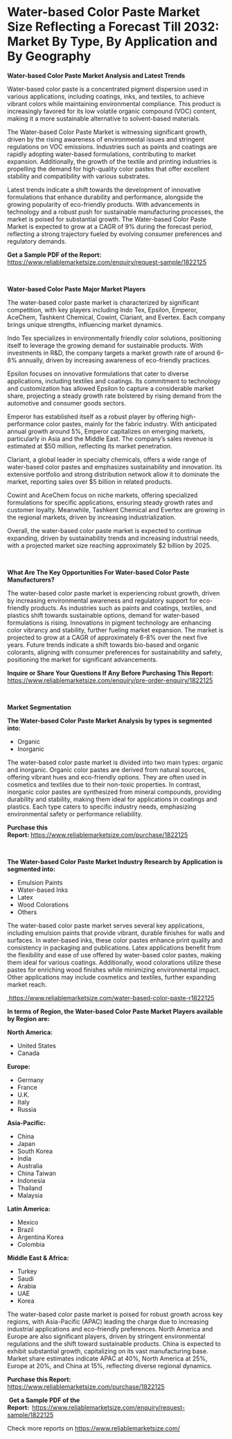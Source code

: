<p><h1>Water-based Color Paste Market Size Reflecting a Forecast Till 2032: Market By Type, By Application and By Geography</h1></p><p><strong>Water-based Color Paste Market Analysis and Latest Trends</strong></p>
<p><p>Water-based color paste is a concentrated pigment dispersion used in various applications, including coatings, inks, and textiles, to achieve vibrant colors while maintaining environmental compliance. This product is increasingly favored for its low volatile organic compound (VOC) content, making it a more sustainable alternative to solvent-based materials.</p><p>The Water-based Color Paste Market is witnessing significant growth, driven by the rising awareness of environmental issues and stringent regulations on VOC emissions. Industries such as paints and coatings are rapidly adopting water-based formulations, contributing to market expansion. Additionally, the growth of the textile and printing industries is propelling the demand for high-quality color pastes that offer excellent stability and compatibility with various substrates.</p><p>Latest trends indicate a shift towards the development of innovative formulations that enhance durability and performance, alongside the growing popularity of eco-friendly products. With advancements in technology and a robust push for sustainable manufacturing processes, the market is poised for substantial growth. The Water-based Color Paste Market is expected to grow at a CAGR of 9% during the forecast period, reflecting a strong trajectory fueled by evolving consumer preferences and regulatory demands.</p></p>
<p><strong>Get a Sample PDF of the Report:&nbsp;</strong> <a href="https://www.reliablemarketsize.com/enquiry/request-sample/1822125?utm_campaign=1886&utm_medium=2&utm_source=Github&utm_content=ia&utm_term=03022025&utm_id=water-based-color-paste">https://www.reliablemarketsize.com/enquiry/request-sample/1822125</a></p>
<p>&nbsp;</p>
<p><strong>Water-based Color Paste Major Market Players</strong></p>
<p><p>The water-based color paste market is characterized by significant competition, with key players including Indo Tex, Epsilon, Emperor, AceChem, Tashkent Chemical, Cowint, Clariant, and Evertex. Each company brings unique strengths, influencing market dynamics.</p><p>Indo Tex specializes in environmentally friendly color solutions, positioning itself to leverage the growing demand for sustainable products. With investments in R&D, the company targets a market growth rate of around 6–8% annually, driven by increasing awareness of eco-friendly practices.</p><p>Epsilon focuses on innovative formulations that cater to diverse applications, including textiles and coatings. Its commitment to technology and customization has allowed Epsilon to capture a considerable market share, projecting a steady growth rate bolstered by rising demand from the automotive and consumer goods sectors.</p><p>Emperor has established itself as a robust player by offering high-performance color pastes, mainly for the fabric industry. With anticipated annual growth around 5%, Emperor capitalizes on emerging markets, particularly in Asia and the Middle East. The company’s sales revenue is estimated at $50 million, reflecting its market penetration.</p><p>Clariant, a global leader in specialty chemicals, offers a wide range of water-based color pastes and emphasizes sustainability and innovation. Its extensive portfolio and strong distribution network allow it to dominate the market, reporting sales over $5 billion in related products.</p><p>Cowint and AceChem focus on niche markets, offering specialized formulations for specific applications, ensuring steady growth rates and customer loyalty. Meanwhile, Tashkent Chemical and Evertex are growing in the regional markets, driven by increasing industrialization.</p><p>Overall, the water-based color paste market is expected to continue expanding, driven by sustainability trends and increasing industrial needs, with a projected market size reaching approximately $2 billion by 2025.</p></p>
<p>&nbsp;</p>
<p><strong>What Are The Key Opportunities For Water-based Color Paste Manufacturers?</strong></p>
<p><p>The water-based color paste market is experiencing robust growth, driven by increasing environmental awareness and regulatory support for eco-friendly products. As industries such as paints and coatings, textiles, and plastics shift towards sustainable options, demand for water-based formulations is rising. Innovations in pigment technology are enhancing color vibrancy and stability, further fueling market expansion. The market is projected to grow at a CAGR of approximately 6-8% over the next five years. Future trends indicate a shift towards bio-based and organic colorants, aligning with consumer preferences for sustainability and safety, positioning the market for significant advancements.</p></p>
<p><strong>Inquire or Share Your Questions If Any Before Purchasing This Report:</strong> <a href="https://www.reliablemarketsize.com/enquiry/pre-order-enquiry/1822125?utm_campaign=1886&utm_medium=2&utm_source=Github&utm_content=ia&utm_term=03022025&utm_id=water-based-color-paste">https://www.reliablemarketsize.com/enquiry/pre-order-enquiry/1822125</a></p>
<p>&nbsp;</p>
<p><strong>Market Segmentation</strong></p>
<p><strong>The Water-based Color Paste Market Analysis by types is segmented into:</strong></p>
<p><ul><li>Organic</li><li>Inorganic</li></ul></p>
<p><p>The water-based color paste market is divided into two main types: organic and inorganic. Organic color pastes are derived from natural sources, offering vibrant hues and eco-friendly options. They are often used in cosmetics and textiles due to their non-toxic properties. In contrast, inorganic color pastes are synthesized from mineral compounds, providing durability and stability, making them ideal for applications in coatings and plastics. Each type caters to specific industry needs, emphasizing environmental safety or performance reliability.</p></p>
<p><strong>Purchase this Report:&nbsp;</strong><a href="https://www.reliablemarketsize.com/purchase/1822125?utm_campaign=1886&utm_medium=2&utm_source=Github&utm_content=ia&utm_term=03022025&utm_id=water-based-color-paste">https://www.reliablemarketsize.com/purchase/1822125</a></p>
<p>&nbsp;</p>
<p><strong>The Water-based Color Paste Market Industry Research by Application is segmented into:</strong></p>
<p><ul><li>Emulsion Paints</li><li>Water-based Inks</li><li>Latex</li><li>Wood Colorations</li><li>Others</li></ul></p>
<p><p>The water-based color paste market serves several key applications, including emulsion paints that provide vibrant, durable finishes for walls and surfaces. In water-based inks, these color pastes enhance print quality and consistency in packaging and publications. Latex applications benefit from the flexibility and ease of use offered by water-based color pastes, making them ideal for various coatings. Additionally, wood colorations utilize these pastes for enriching wood finishes while minimizing environmental impact. Other applications may include cosmetics and textiles, further expanding market reach.</p></p>
<p><a href="https://www.reliablemarketsize.com/water-based-color-paste-r1822125?utm_campaign=1886&utm_medium=2&utm_source=Github&utm_content=ia&utm_term=03022025&utm_id=water-based-color-paste">&nbsp;https://www.reliablemarketsize.com/water-based-color-paste-r1822125</a></p>
<p><strong>In terms of Region, the Water-based Color Paste Market Players available by Region are:</strong></p>
<p>
    <p> <strong> North America: </strong>
        <ul>
            <li>United States</li>
            <li>Canada</li>
        </ul>
        </p> 
    <p> <strong> Europe: </strong>
        <ul>
            <li>Germany</li>
            <li>France</li>
            <li>U.K.</li>
            <li>Italy</li>
            <li>Russia</li>
        </ul>
        </p> 
    <p> <strong> Asia-Pacific: </strong>
        <ul>
            <li>China</li>
            <li>Japan</li>
            <li>South Korea</li>
            <li>India</li>
            <li>Australia</li>
            <li>China Taiwan</li>
            <li>Indonesia</li>
            <li>Thailand</li>
            <li>Malaysia</li>
        </ul>
        </p> 
    <p> <strong> Latin America: </strong>
        <ul>
            <li>Mexico</li>
            <li>Brazil</li>
            <li>Argentina Korea</li>
            <li>Colombia</li>
        </ul>
        </p> 
    <p> <strong> Middle East & Africa: </strong>
        <ul>
            <li>Turkey</li>
            <li>Saudi</li>
            <li>Arabia</li>
            <li>UAE</li>
            <li>Korea</li>
        </ul>
    </p>
    </p>
<p><p>The water-based color paste market is poised for robust growth across key regions, with Asia-Pacific (APAC) leading the charge due to increasing industrial applications and eco-friendly preferences. North America and Europe are also significant players, driven by stringent environmental regulations and the shift toward sustainable products. China is expected to exhibit substantial growth, capitalizing on its vast manufacturing base. Market share estimates indicate APAC at 40%, North America at 25%, Europe at 20%, and China at 15%, reflecting diverse regional dynamics.</p></p>
<p><strong>Purchase this Report: </strong><a href="https://www.reliablemarketsize.com/purchase/1822125?utm_campaign=1886&utm_medium=2&utm_source=Github&utm_content=ia&utm_term=03022025&utm_id=water-based-color-paste">https://www.reliablemarketsize.com/purchase/1822125</a></p>
<p>&nbsp;<strong>Get a Sample PDF of the Report:&nbsp;&nbsp;</strong><a href="https://www.reliablemarketsize.com/enquiry/request-sample/1822125?utm_campaign=1886&utm_medium=2&utm_source=Github&utm_content=ia&utm_term=03022025&utm_id=water-based-color-paste">https://www.reliablemarketsize.com/enquiry/request-sample/1822125</a></p>
<p><strong></strong></p>
<p>Check more reports on <a href="https://www.reliablemarketsize.com/?utm_campaign=1886&utm_medium=2&utm_source=Github&utm_content=ia&utm_term=03022025&utm_id=water-based-color-paste">https://www.reliablemarketsize.com/</a></p>